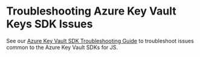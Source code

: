# Troubleshooting Azure Key Vault Keys SDK Issues

See our [Azure Key Vault SDK Troubleshooting Guide](https://github.com/Azure/azure-sdk-for-js/blob/main/sdk/keyvault/TROUBLESHOOTING.md) to troubleshoot issues common to the Azure Key Vault SDKs for JS.
